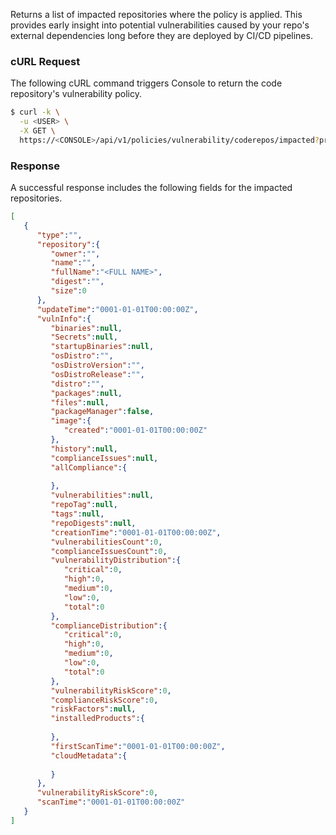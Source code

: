 Returns a list of impacted repositories where the policy is applied. This provides early insight into potential vulnerabilities caused by your repo's external dependencies long before they are deployed by CI/CD pipelines.

### cURL Request

The following cURL command triggers Console to return the code repository's vulnerability policy. 

```bash
$ curl -k \
  -u <USER> \
  -X GET \
  https://<CONSOLE>/api/v1/policies/vulnerability/coderepos/impacted?project={project}&ruleName={rule}
```

### Response 

A successful response includes the following fields for the impacted repositories.

```json
[
   {
      "type":"",
      "repository":{
         "owner":"",
         "name":"",
         "fullName":"<FULL NAME>",
         "digest":"",
         "size":0
      },
      "updateTime":"0001-01-01T00:00:00Z",
      "vulnInfo":{
         "binaries":null,
         "Secrets":null,
         "startupBinaries":null,
         "osDistro":"",
         "osDistroVersion":"",
         "osDistroRelease":"",
         "distro":"",
         "packages":null,
         "files":null,
         "packageManager":false,
         "image":{
            "created":"0001-01-01T00:00:00Z"
         },
         "history":null,
         "complianceIssues":null,
         "allCompliance":{
            
         },
         "vulnerabilities":null,
         "repoTag":null,
         "tags":null,
         "repoDigests":null,
         "creationTime":"0001-01-01T00:00:00Z",
         "vulnerabilitiesCount":0,
         "complianceIssuesCount":0,
         "vulnerabilityDistribution":{
            "critical":0,
            "high":0,
            "medium":0,
            "low":0,
            "total":0
         },
         "complianceDistribution":{
            "critical":0,
            "high":0,
            "medium":0,
            "low":0,
            "total":0
         },
         "vulnerabilityRiskScore":0,
         "complianceRiskScore":0,
         "riskFactors":null,
         "installedProducts":{
            
         },
         "firstScanTime":"0001-01-01T00:00:00Z",
         "cloudMetadata":{
            
         }
      },
      "vulnerabilityRiskScore":0,
      "scanTime":"0001-01-01T00:00:00Z"
   }
]
```

